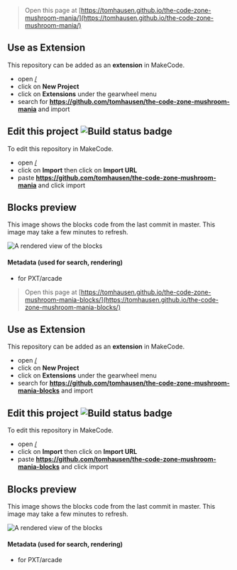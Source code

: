  


> Open this page at [https://tomhausen.github.io/the-code-zone-mushroom-mania/](https://tomhausen.github.io/the-code-zone-mushroom-mania/)

## Use as Extension

This repository can be added as an **extension** in MakeCode.

* open [/](/)
* click on **New Project**
* click on **Extensions** under the gearwheel menu
* search for **https://github.com/tomhausen/the-code-zone-mushroom-mania** and import

## Edit this project ![Build status badge](https://github.com/tomhausen/the-code-zone-mushroom-mania/workflows/MakeCode/badge.svg)

To edit this repository in MakeCode.

* open [/](/)
* click on **Import** then click on **Import URL**
* paste **https://github.com/tomhausen/the-code-zone-mushroom-mania** and click import

## Blocks preview

This image shows the blocks code from the last commit in master.
This image may take a few minutes to refresh.

![A rendered view of the blocks](https://github.com/tomhausen/the-code-zone-mushroom-mania/raw/master/.github/makecode/blocks.png)

#### Metadata (used for search, rendering)

* for PXT/arcade
<script src="https://makecode.com/gh-pages-embed.js"></script><script>makeCodeRender("{{ site.makecode.home_url }}", "{{ site.github.owner_name }}/{{ site.github.repository_name }}");</script>



> Open this page at [https://tomhausen.github.io/the-code-zone-mushroom-mania-blocks/](https://tomhausen.github.io/the-code-zone-mushroom-mania-blocks/)

## Use as Extension

This repository can be added as an **extension** in MakeCode.

* open [/](/)
* click on **New Project**
* click on **Extensions** under the gearwheel menu
* search for **https://github.com/tomhausen/the-code-zone-mushroom-mania-blocks** and import

## Edit this project ![Build status badge](https://github.com/tomhausen/the-code-zone-mushroom-mania-blocks/workflows/MakeCode/badge.svg)

To edit this repository in MakeCode.

* open [/](/)
* click on **Import** then click on **Import URL**
* paste **https://github.com/tomhausen/the-code-zone-mushroom-mania-blocks** and click import

## Blocks preview

This image shows the blocks code from the last commit in master.
This image may take a few minutes to refresh.

![A rendered view of the blocks](https://github.com/tomhausen/the-code-zone-mushroom-mania-blocks/raw/master/.github/makecode/blocks.png)

#### Metadata (used for search, rendering)

* for PXT/arcade
<script src="https://makecode.com/gh-pages-embed.js"></script><script>makeCodeRender("{{ site.makecode.home_url }}", "{{ site.github.owner_name }}/{{ site.github.repository_name }}");</script>
